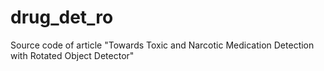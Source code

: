 # drug_det_ro
Source code of article "Towards Toxic and Narcotic Medication Detection with Rotated Object Detector"
